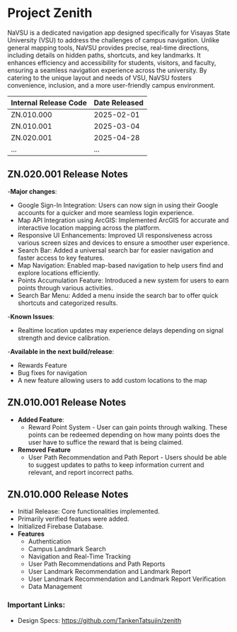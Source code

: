 # Project Zenith 
NaVSU is a dedicated navigation app designed specifically for Visayas State University (VSU) to address the challenges of campus navigation. Unlike general mapping tools, NaVSU provides precise, real-time directions, including details on hidden paths, shortcuts, and key landmarks. It enhances efficiency and accessibility for students, visitors, and faculty, ensuring a seamless navigation experience across the university. By catering to the unique layout and needs of VSU, NaVSU fosters convenience, inclusion, and a more user-friendly campus environment.  

| **Internal Release Code** | **Date Released** |
|---------------------------|------------------|
| ZN.010.000                | 2025-02-01       |
| ZN.010.001                | 2025-03-04       |
| ZN.020.001                | 2025-04-28       |
| ...                       | ...              |


## **ZN.020.001 Release Notes**

-**Major changes**:
  - Google Sign-In Integration: Users can now sign in using their Google accounts for a quicker and more seamless login experience.
  - Map API Integration using ArcGIS: Implemented ArcGIS for accurate and interactive location mapping across the platform.
  - Responsive UI Enhancements: Improved UI responsiveness across various screen sizes and devices to ensure a smoother user experience.
  - Search Bar: Added a universal search bar for easier navigation and faster access to key features.
  - Map Navigation: Enabled map-based navigation to help users find and explore locations efficiently.
  - Points Accumulation Feature: Introduced a new system for users to earn points through various activities.
  - Search Bar Menu: Added a menu inside the search bar to offer quick shortcuts and categorized results.

-**Known Issues**:
  - Realtime location updates may experience delays depending on signal strength and device calibration.

-**Available in the next build/release**:
  - Rewards Feature
  - Bug fixes for navigation
  - A new feature allowing users to add custom locations to the map


## **ZN.010.001 Release Notes**
- **Added Feature**:
  - Reward Point System - User can gain points through walking. These points can be redeemed depending on how many points does the user have to suffice the reward that is being claimed.
- **Removed Feature**
  - User Path Recommendation and Path Report - Users should be able to suggest updates to paths to keep information current and relevant, and report incorrect paths.

## **ZN.010.000 Release Notes**
- Initial Release: Core functionalities implemented.
- Primarily verified featues were added.
- Initialized Firebase Database.
- **Features**
  - Authentication
  - Campus Landmark Search
  - Navigation and Real-Time Tracking
  - User Path Recommendations and Path Reports
  - User Landmark Recommendation and Landmark Report
  - User Landmark Recommendation and Landmark Report Verification
  - Data Management


### **Important Links**:  
- Design Specs: https://github.com/TankenTatsujin/zenith  
